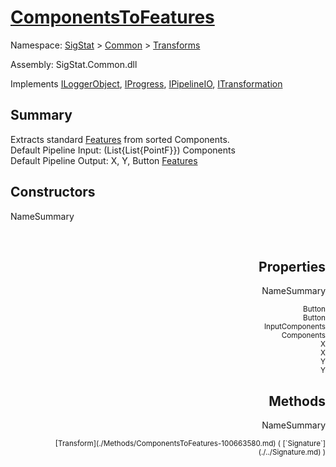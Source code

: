 # [ComponentsToFeatures](./ComponentsToFeatures.md)

Namespace: [SigStat]() > [Common](./../README.md) > [Transforms](./README.md)

Assembly: SigStat.Common.dll

Implements [ILoggerObject](./../ILoggerObject.md), [IProgress](./../Helpers/IProgress.md), [IPipelineIO](./../Pipeline/IPipelineIO.md), [ITransformation](./../ITransformation.md)

## Summary
Extracts standard [Features](https://github.com/hargitomi97/sigstat/blob/master/docs/md/SigStat/Common/Features.md) from sorted Components.  <br>Default Pipeline Input: (List{List{PointF}}) Components<br>Default Pipeline Output: X, Y, Button [Features](https://github.com/hargitomi97/sigstat/blob/master/docs/md/SigStat/Common/Features.md)

## Constructors

NameSummary

<div style="text-align: right"><sub></sub></ div ><div style="text-align: right"><sub></sub></ div ><br>


## Properties

NameSummary

<div style="text-align: right"><sub>Button</sub></ div ><div style="text-align: right"><sub>Button</sub></ div ><br>
<div style="text-align: right"><sub>InputComponents</sub></ div ><div style="text-align: right"><sub>Components</sub></ div ><br>
<div style="text-align: right"><sub>X</sub></ div ><div style="text-align: right"><sub>X</sub></ div ><br>
<div style="text-align: right"><sub>Y</sub></ div ><div style="text-align: right"><sub>Y</sub></ div ><br>


## Methods

NameSummary

<div style="text-align: right"><sub>[Transform](./Methods/ComponentsToFeatures-100663580.md) ( [`Signature`](./../Signature.md) )</sub></ div ><div style="text-align: right"><sub></sub></ div ><br>


